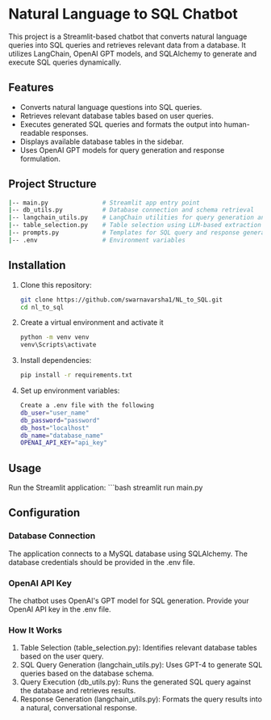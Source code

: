 # Natural Language to SQL Chatbot

This project is a Streamlit-based chatbot that converts natural language queries into SQL queries and retrieves relevant data from a database. It utilizes LangChain, OpenAI GPT models, and SQLAlchemy to generate and execute SQL queries dynamically.

## Features
- Converts natural language questions into SQL queries.
- Retrieves relevant database tables based on user queries.
- Executes generated SQL queries and formats the output into human-readable responses.
- Displays available database tables in the sidebar.
- Uses OpenAI GPT models for query generation and response formulation.

## Project Structure

```bash
|-- main.py               # Streamlit app entry point
|-- db_utils.py           # Database connection and schema retrieval
|-- langchain_utils.py    # LangChain utilities for query generation and execution
|-- table_selection.py    # Table selection using LLM-based extraction
|-- prompts.py            # Templates for SQL query and response generation
|-- .env                  # Environment variables
```

## Installation

1. Clone this repository:
   ```bash
   git clone https://github.com/swarnavarsha1/NL_to_SQL.git
   cd nl_to_sql

2. Create a virtual environment and activate it
    ```bash
    python -m venv venv
    venv\Scripts\activate 

3. Install dependencies:
    ```bash
    pip install -r requirements.txt

4. Set up environment variables:<br>
    ```bash
    Create a .env file with the following
    db_user="user_name"
    db_password="password"
    db_host="localhost"
    db_name="database_name"
    OPENAI_API_KEY="api_key"

## Usage

Run the Streamlit application:
    ```bash
    streamlit run main.py

## Configuration
### Database Connection

The application connects to a MySQL database using SQLAlchemy.
The database credentials should be provided in the .env file.

### OpenAI API Key

The chatbot uses OpenAI's GPT model for SQL generation.
Provide your OpenAI API key in the .env file.

### How It Works

1. Table Selection (table_selection.py): Identifies relevant database tables based on the user query.
2. SQL Query Generation (langchain_utils.py): Uses GPT-4 to generate SQL queries based on the database schema.
3. Query Execution (db_utils.py): Runs the generated SQL query against the database and retrieves results.
4. Response Generation (langchain_utils.py): Formats the query results into a natural, conversational response.